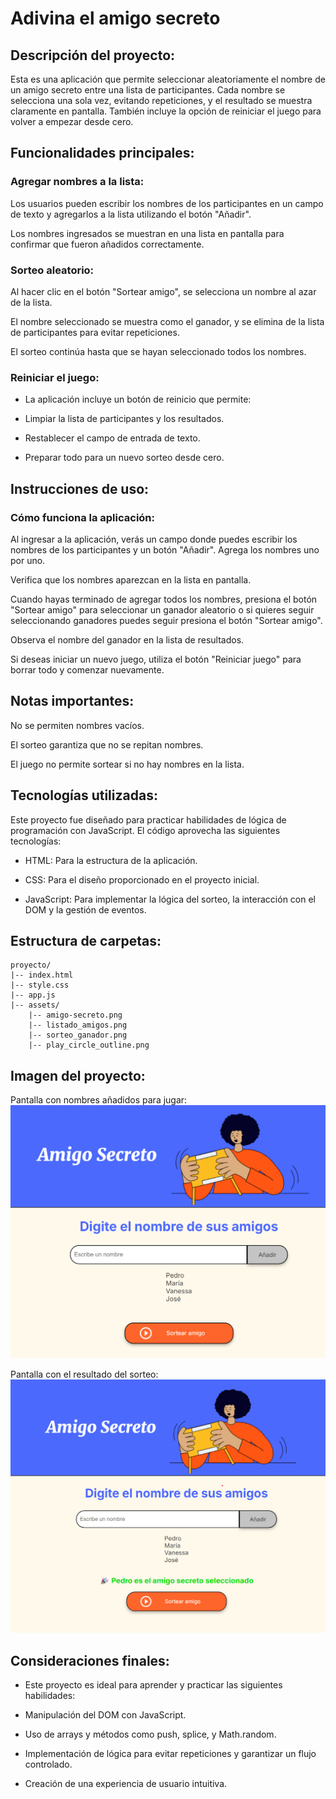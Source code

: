 # Adivina el amigo secreto

## Descripción del proyecto:

Esta es una aplicación que permite seleccionar aleatoriamente el nombre de un amigo secreto entre una lista de participantes. Cada nombre se selecciona una sola vez, evitando repeticiones, y el resultado se muestra claramente en pantalla. También incluye la opción de reiniciar el juego para volver a empezar desde cero.

## Funcionalidades principales:

### Agregar nombres a la lista:

Los usuarios pueden escribir los nombres de los participantes en un campo de texto y agregarlos a la lista utilizando el botón "Añadir".

Los nombres ingresados se muestran en una lista en pantalla para confirmar que fueron añadidos correctamente.

### Sorteo aleatorio:

Al hacer clic en el botón "Sortear amigo", se selecciona un nombre al azar de la lista.

El nombre seleccionado se muestra como el ganador, y se elimina de la lista de participantes para evitar repeticiones.

El sorteo continúa hasta que se hayan seleccionado todos los nombres.

### Reiniciar el juego:

* La aplicación incluye un botón de reinicio que permite:

* Limpiar la lista de participantes y los resultados.

* Restablecer el campo de entrada de texto.

* Preparar todo para un nuevo sorteo desde cero.

## Instrucciones de uso:

### Cómo funciona la aplicación:

Al ingresar a la aplicación, verás un campo donde puedes escribir los nombres de los participantes y un botón "Añadir". Agrega los nombres uno por uno.

Verifica que los nombres aparezcan en la lista en pantalla.

Cuando hayas terminado de agregar todos los nombres, presiona el botón "Sortear amigo" para seleccionar un ganador aleatorio o si quieres seguir seleccionando ganadores puedes seguir presiona el botón "Sortear amigo".

Observa el nombre del ganador en la lista de resultados.

Si deseas iniciar un nuevo juego, utiliza el botón "Reiniciar juego" para borrar todo y comenzar nuevamente.

## Notas importantes:

No se permiten nombres vacíos.

El sorteo garantiza que no se repitan nombres.

El juego no permite sortear si no hay nombres en la lista.

## Tecnologías utilizadas:

Este proyecto fue diseñado para practicar habilidades de lógica de programación con JavaScript. El código aprovecha las siguientes tecnologías:

* HTML: Para la estructura de la aplicación.

* CSS: Para el diseño proporcionado en el proyecto inicial.

* JavaScript: Para implementar la lógica del sorteo, la interacción con el DOM y la gestión de eventos.

## Estructura de carpetas:

```
proyecto/
|-- index.html
|-- style.css
|-- app.js
|-- assets/
    |-- amigo-secreto.png
    |-- listado_amigos.png
    |-- sorteo_ganador.png
    |-- play_circle_outline.png

```

## Imagen del proyecto:

Pantalla con nombres añadidos para jugar:
![Imagen del listado de amigos agregados para jugar](./assets/listado_amigos.png)


Pantalla con el resultado del sorteo:
![Imagen del nombre del amigo ganador del sorteo realizado](./assets/sorteo_ganador.png)

## Consideraciones finales:

* Este proyecto es ideal para aprender y practicar las siguientes habilidades:

* Manipulación del DOM con JavaScript.

* Uso de arrays y métodos como push, splice, y Math.random.

* Implementación de lógica para evitar repeticiones y garantizar un flujo controlado.

* Creación de una experiencia de usuario intuitiva.



